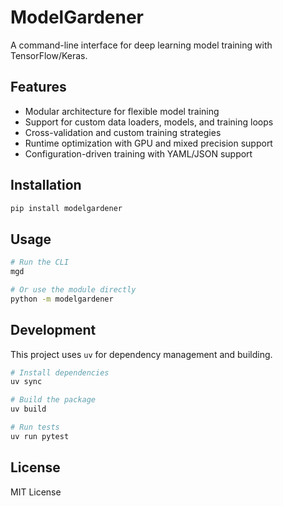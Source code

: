# ModelGardener

A command-line interface for deep learning model training with TensorFlow/Keras.

## Features

- Modular architecture for flexible model training
- Support for custom data loaders, models, and training loops
- Cross-validation and custom training strategies
- Runtime optimization with GPU and mixed precision support
- Configuration-driven training with YAML/JSON support

## Installation

```bash
pip install modelgardener
```

## Usage

```bash
# Run the CLI
mgd

# Or use the module directly
python -m modelgardener
```

## Development

This project uses `uv` for dependency management and building.

```bash
# Install dependencies
uv sync

# Build the package
uv build

# Run tests
uv run pytest
```

## License

MIT License
